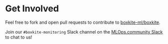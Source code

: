 # Get Involved

Feel free to fork and open pull requests to contribute to [boxkite-ml/boxkite](https://github.com/boxkite-ml/boxkite).

Join our `#boxkite-monitoring` Slack channel on the [MLOps.community Slack](https://go.mlops.community/slack) to chat to us!

